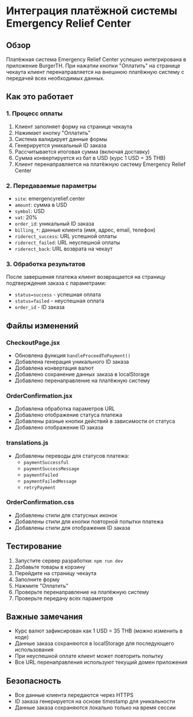 # Интеграция платёжной системы Emergency Relief Center

## Обзор

Платёжная система Emergency Relief Center успешно интегрирована в приложение BurgerTH. При нажатии кнопки "Оплатить" на странице чекаута клиент перенаправляется на внешнюю платёжную систему с передачей всех необходимых данных.

## Как это работает

### 1. Процесс оплаты

1. Клиент заполняет форму на странице чекаута
2. Нажимает кнопку "Оплатить" 
3. Система валидирует данные формы
4. Генерируется уникальный ID заказа
5. Рассчитывается итоговая сумма (включая доставку)
6. Сумма конвертируется из бат в USD (курс 1 USD = 35 THB)
7. Клиент перенаправляется на платёжную систему Emergency Relief Center

### 2. Передаваемые параметры

- `site`: emergencyrelief.center
- `amount`: сумма в USD
- `symbol`: USD
- `vat`: 20%
- `order_id`: уникальный ID заказа
- `billing_*`: данные клиента (имя, адрес, email, телефон)
- `riderect_success`: URL успешной оплаты
- `riderect_failed`: URL неуспешной оплаты
- `riderect_back`: URL возврата на чекаут

### 3. Обработка результатов

После завершения платежа клиент возвращается на страницу подтверждения заказа с параметрами:
- `status=success` - успешная оплата
- `status=failed` - неуспешная оплата
- `order_id` - ID заказа

## Файлы изменений

### CheckoutPage.jsx
- Обновлена функция `handleProceedToPayment()`
- Добавлена генерация уникального ID заказа
- Добавлена конвертация валют
- Добавлено сохранение данных заказа в localStorage
- Добавлено перенаправление на платёжную систему

### OrderConfirmation.jsx
- Добавлена обработка параметров URL
- Добавлено отображение статуса платежа
- Добавлены разные кнопки действий в зависимости от статуса
- Добавлено отображение ID заказа

### translations.js
- Добавлены переводы для статусов платежа:
  - `paymentSuccessful`
  - `paymentSuccessMessage`
  - `paymentFailed`
  - `paymentFailedMessage`
  - `retryPayment`

### OrderConfirmation.css
- Добавлены стили для статусных иконок
- Добавлены стили для кнопки повторной попытки платежа
- Добавлены стили для отображения ID заказа

## Тестирование

1. Запустите сервер разработки: `npm run dev`
2. Добавьте товары в корзину
3. Перейдите на страницу чекаута
4. Заполните форму
5. Нажмите "Оплатить"
6. Проверьте перенаправление на платёжную систему
7. Проверьте передачу всех параметров

## Важные замечания

- Курс валют зафиксирован как 1 USD = 35 THB (можно изменить в коде)
- Данные заказа сохраняются в localStorage для последующего использования
- При неуспешной оплате клиент может повторить попытку
- Все URL перенаправления используют текущий домен приложения

## Безопасность

- Все данные клиента передаются через HTTPS
- ID заказа генерируется на основе timestamp для уникальности
- Данные заказа сохраняются локально только на время сессии
